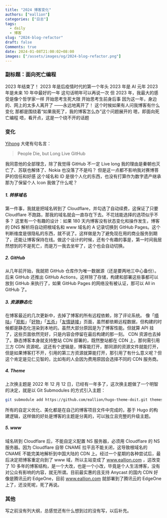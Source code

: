 ```yaml
---
title: "2024 博客变化"
authors: ["eallion"]
categories: ["日志"]
tags: 
  - daily
  - 博客
slug: "2024-blog-refactor"
draft: false
Comments: true
date: 2024-01-08T21:00:02+08:00
images: ["/assets/images/og/2024-blog-refactor.png"]
---
```


### 副标题：面向死亡编程

2023 年结束了！
2023 年是后疫情时代的第一个年头
2023 年是 AI 元年
2023 年是未来 10 年中最好的一年
这句话明年可以再说一次
但 2023 年，我最大的感受是像个哲学家一样
开始思考生死大限
开始思考生前身后事
因为这一年，身边的、网上的太多人离开了
——永远地离开了！
这个时候如果有人问我博客有什么变化
那都是围绕着“如果我死了，我的博客怎么办”这个问题展开的
嗯，即面向死亡编程
唔，看开点，这是一个绕不开的话题

### 变化

[Yihong](https://github.com/yihong0618/gitblog) 大佬有句名言：

> People Die, but Long Live GitHub

我同意他的全部理念，除了我觉得 GitHub 不一定 Live long
我的理由是秦朝也灭亡了、苏联也解体了、Nokia 也没落了不是吗？
但是这一点都不影响我对赛博菩萨的信任和好感
这个域名和 ID 是很个人化的东西，也没有打算作为数字遗产继承
那为了保留个人 Icon 我做了什么呢？

##### 1. 转移域名

第一件事，我就是把域名转到了 Cloudflare，并勾选了自动续费，这保证了只要 Cloudflare 不跑路，那我的域名就会一直存在下去。不花钱能选择的选项似乎不多？
这里有一个有趣的设计：如果 180 天内博客没有状态变化和操作发生，博客的 DNS 解析将自动把根域名和 www 域名的 A 记录切换到 GitHub Pages。这个判断维度是很隐私的东西，就不说了。这样做是为了避免现在用的商业服务到期了，还能让博客保持在线。做这个设计的时候，还有个有趣的事是，第一时间我居然想到的不是死亡，而是万一我去坐牢了，这个也会自动切换。

##### 2. GitHub

从几年前开始，我就把 GitHub 仓库作为唯一数据源（还是要两地三中心备份）。后来 GitHub 还推出 GitHub Actions，这样除了存储，构建和部署这些事都可以放到 GitHub 来执行了，如果 GitHub Pages 的网络没有被认证，那可以 All in GitHub 了。

##### 3. 资源静态化

在博客最近的几次更新中，去掉了博客的所有远程依赖，除了评论系统。
像「[嘀咕](https://www.eallion.com/toot/)」「[观影](https://www.eallion.com/movie/)」「[好物](https://www.eallion.com/goods/)」「[五杀](https://www.eallion.com/penta/)」「[友情链接](https://www.eallion.com/links/)」页面，虽然都依赖远程数据，但构建的时候都是静态化渲染到本地的。虽然大部分原因是为了博客性能。但就算 API 挂了，这些页面依然完好，只是内容会停留在最后构建的那一刻。
CDN 资源也去掉了。静态博客本身就支持整站 CDN 部署的，既然整站都在 CDN 上，那何需引用三方 CDN 资源呢。这还有个逻辑是，博客能打开，那同源的资源文件就能打开，但是如果博客打不开，引用的第三方资源就算能打开，那引用了有什么意义呢？但这个肯定是见仁见智的，比如有的人会因为费用原因会选择不同的 CDN 服务商。

##### 4. Theme

上次换主题是 2022 年 12 月 12 日，已经有一年多了，这次换主题做了一个明智的决定，就是以 Git Submodules 的方式引入主题：

```bash
git submodule add https://github.com/eallion/hugo-theme-doit.git themes/DoIt
```

所有的自定义优化、美化都是在自己的博客项目文件中完成的，基于 Hugo 的构建逻辑，这样做的好处是博客的主题是分离的，可以独立且完整的升级主题。

##### 5. www

域名转到 Cloudflare 后，不能自定义配置 NS 服务器，必须用 Cloudflare 的 NS 服务器。因为 Cloudflare 自带 CNAME 拉平且不能关闭，这导致根域名的 CNAME 不能完美地解析到中国大陆的 CDN 上。经过一个星期的各种尝试后，最后决定把博客重定向到了 www 域，所以主站变成了 www.eallion.com ，这改变了 10 多年的博客结构，是一个大改，也是一个小改，毕竟是个人生活博客，没有对公众有影响的内容，就无所谓。目前最实惠的且支持 Anycast 的国内 CDN 好像是腾讯云的 EdgeOne，目前 www.eallion.com 就部署到了腾讯云的 EdgeOne 上了，还没死呢，死了再说。

### 其他

写之前没有列大纲，总感觉还有什么想到过的没有写，以后补充。
